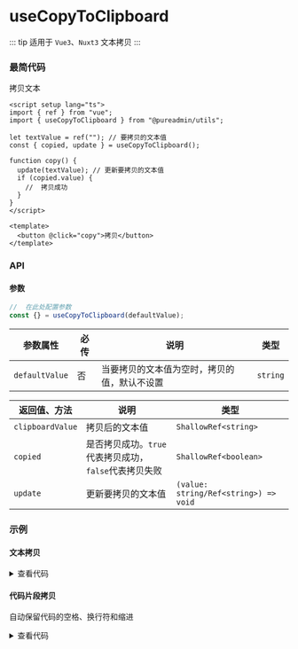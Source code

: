 <script setup>
import inputCopy from './input.vue'
import codeCopy from './code.vue'
</script>

# useCopyToClipboard

::: tip 适用于 `Vue3`、`Nuxt3`
文本拷贝
:::

### 最简代码

拷贝文本

```vue
<script setup lang="ts">
import { ref } from "vue";
import { useCopyToClipboard } from "@pureadmin/utils";

let textValue = ref(""); // 要拷贝的文本值
const { copied, update } = useCopyToClipboard();

function copy() {
  update(textValue); // 更新要拷贝的文本值
  if (copied.value) {
    //  拷贝成功
  }
}
</script>

<template>
  <button @click="copy">拷贝</button>
</template>
```

### API

#### 参数

```ts
//  在此处配置参数
const {} = useCopyToClipboard(defaultValue);
```

<div class="pure-no-border">

| **参数属性**   | 必传 | **说明**                                     | **类型** |
| -------------- | ---- | -------------------------------------------- | -------- |
| `defaultValue` | 否   | 当要拷贝的文本值为空时，拷贝的值，默认不设置 | `string` |

</div>

| **返回值、方法** | **说明**                                              | **类型**                              |
| ---------------- | ----------------------------------------------------- | ------------------------------------- |
| `clipboardValue` | 拷贝后的文本值                                        | `ShallowRef<string>`                  |
| `copied`         | 是否拷贝成功。`true`代表拷贝成功，`false`代表拷贝失败 | `ShallowRef<boolean>`                 |
| `update`         | 更新要拷贝的文本值                                    | `(value: string/Ref<string>) => void` |

### 示例

#### 文本拷贝

<inputCopy />

<details>

<summary>查看代码</summary>

<<< @/hooks/useCopyToClipboard/input.vue

</details>

#### 代码片段拷贝

自动保留代码的空格、换行符和缩进

<codeCopy />

<details>

<summary>查看代码</summary>

<<< @/hooks/useCopyToClipboard/code.vue

</details>

